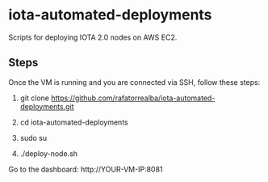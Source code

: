 # iota-automated-deployments
Scripts for deploying IOTA 2.0 nodes on AWS EC2.

## Steps
Once the VM is running and you are connected via SSH, follow these steps:

1. git clone https://github.com/rafatorrealba/iota-automated-deployments.git

2. cd iota-automated-deployments

3. sudo su

4. ./deploy-node.sh

Go to the dashboard: http://YOUR-VM-IP:8081
